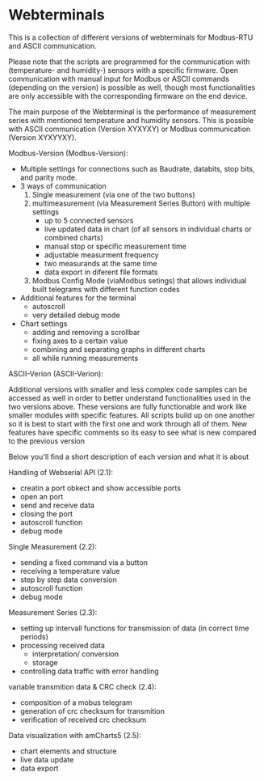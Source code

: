 # Webterminals
This is a collection of different versions of webterminals for Modbus-RTU and ASCII communication.

Please note that the scripts are programmed for the communication with (temperature- and humidity-) sensors with a specific firmware.
Open communication with manual input for Modbus or ASCII commands (depending on the version) is possible as well, though most functionalities are only accessible with the corresponding firmware on the end device.

The main purpose of the Webterminal is the performance of measurement series with mentioned temperature and humidity sensors.
This is possible with ASCII communication (Version XYXYXY) or Modbus communication (Version XYXYYXY).

Modbus-Version (Modbus-Version):
- Multiple settings for connections such as Baudrate, databits, stop bits, and parity mode.
- 3 ways of communication
    1. Single measurement (via one of the two buttons)
    2. multimeasurement (via Measurement Series Button) with multiple settings
        - up to 5 connected sensors
        - live updated data in chart (of all sensors in individual charts or combined charts)
        - manual stop or specific measurement time
        - adjustable measurment frequency 
        - two measurands at the same time
        - data export in diferent file formats
    3. Modbus Config Mode (viaModbus setings) that allows individual built telegrams with different function codes
- Additional features for the terminal 
  - autoscroll
  - very detailed debug mode
- Chart settings
  - adding and removing a scrollbar
  - fixing axes to a certain value
  - combining and separating graphs in different charts
  - all while running measurements

ASCII-Verion (ASCII-Verion):


Additional versions with smaller and less complex code samples can be accessed as well in order to better understand functionalities used in the two versions above.
These versions are fully functionable and work like smaller modules with specific features. 
All scripts build up on one another so it is best to start with the first one and work through all of them. New features have specific comments so its easy to see what is new compared to the previous version

Below you'll find a short description of each version and what it is about


Handling of Webserial API (2.1):
- creatin a port obkect and show accessible ports
- open an port
- send and receive data
- closing the port
- autoscroll function
- debug mode



Single Measurement (2.2):
- sending a fixed command via a button
- receiving a temperature value
- step by step data conversion
- autoscroll function
- debug mode



Measurement Series (2.3):
- setting up intervall functions for transmission of data (in correct time periods)
- processing received data
  	- interpretation/ conversion
  	- storage
- controlling data traffic with error handling 



variable transmition data & CRC check (2.4):
- composition of a mobus telegram
- generation of crc checksum for transmition
- verification of received crc checksum



Data visualization with amCharts5 (2.5):
- chart elements and structure
- live data update
- data export



